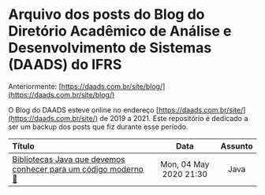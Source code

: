 # Arquivo dos posts do Blog do Diretório Acadêmico de Análise e Desenvolvimento de Sistemas (DAADS) do IFRS

Anteriormente: [https://daads.com.br/site/blog/](https://daads.com.br/site/blog/)

O Blog do DAADS esteve online no endereço [https://daads.com.br/site/](https://daads.com.br/site/) de 2019 a 2021. Este repositório é dedicado a ser um backup dos posts que fiz durante esse período.

| Título | Data | Assunto |
| :--    |  :--: | :--:    |
| [Bibliotecas Java que devemos conhecer para um código moderno 🚀](https://github.com/Camilotk/posts-daads/blob/main/bibliotecas-java-moderno.md) | Mon, 04 May 2020 21:30 | Java |
